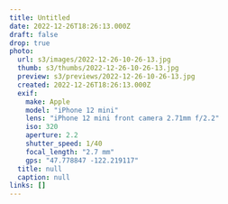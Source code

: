 ```yaml
---
title: Untitled
date: 2022-12-26T18:26:13.000Z
draft: false
drop: true
photo:
  url: s3/images/2022-12-26-10-26-13.jpg
  thumb: s3/thumbs/2022-12-26-10-26-13.jpg
  preview: s3/previews/2022-12-26-10-26-13.jpg
  created: 2022-12-26T18:26:13.000Z
  exif:
    make: Apple
    model: "iPhone 12 mini"
    lens: "iPhone 12 mini front camera 2.71mm f/2.2"
    iso: 320
    aperture: 2.2
    shutter_speed: 1/40
    focal_length: "2.7 mm"
    gps: "47.778847 -122.219117"
  title: null
  caption: null
links: []
---
```

